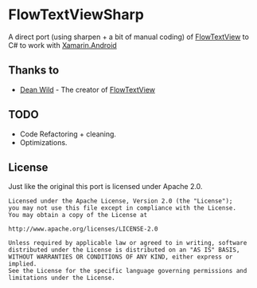 FlowTextViewSharp
=================

A direct port (using sharpen + a bit of manual coding) of [FlowTextView](https://code.google.com/p/android-flowtextview/) to C# to work with [Xamarin.Android](http://xamarin.com/monoforandroid)

Thanks to
---------
* [Dean Wild](http://www.deanwild.co.uk/) - The creator of [FlowTextView](https://code.google.com/p/android-flowtextview/)

TODO
----
* Code Refactoring + cleaning.
* Optimizations.

License
-------
Just like the original this port is licensed under Apache 2.0.
    
    Licensed under the Apache License, Version 2.0 (the "License");
    you may not use this file except in compliance with the License.
    You may obtain a copy of the License at
    
    http://www.apache.org/licenses/LICENSE-2.0
    
    Unless required by applicable law or agreed to in writing, software
    distributed under the License is distributed on an "AS IS" BASIS,
    WITHOUT WARRANTIES OR CONDITIONS OF ANY KIND, either express or implied.
    See the License for the specific language governing permissions and
    limitations under the License.
